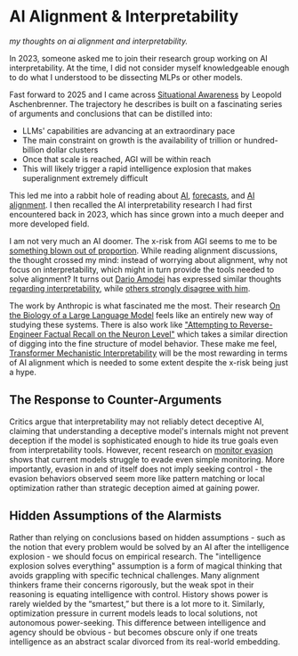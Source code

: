 # AI Alignment & Interpretability

_my thoughts on ai alignment and interpretability._

In 2023, someone asked me to join their research group working on AI interpretability. At the time, I did not consider myself knowledgeable enough to do what I understood to be dissecting MLPs or other models.

Fast forward to 2025 and I came across [Situational Awareness](https://situational-awareness.ai/) by Leopold Aschenbrenner. The trajectory he describes is built on a fascinating series of arguments and conclusions that can be distilled into:

- LLMs' capabilities are advancing at an extraordinary pace
- The main constraint on growth is the availability of trillion or hundred-billion dollar clusters
- Once that scale is reached, AGI will be within reach
- This will likely trigger a rapid intelligence explosion that makes superalignment extremely difficult

This led me into a rabbit hole of reading about [AI](https://ai-2027.com), [forecasts](https://www.lesswrong.com/posts/K2D45BNxnZjdpSX2j/ai-timelines), and [AI alignment](https://www.alignmentforum.org/). I then recalled the AI interpretability research I had first encountered back in 2023, which has since grown into a much deeper and more developed field.

I am not very much an AI doomer. The x-risk from AGI seems to me to be [something blown out of proportion](https://www.lesswrong.com/w/ai-risk-skepticism). While reading alignment discussions, the thought crossed my mind: instead of worrying about alignment, why not focus on interpretability, which might in turn provide the tools needed to solve alignment? It turns out [Dario Amodei](https://www.darioamodei.com/) has expressed similar thoughts [regarding interpretability](https://www.darioamodei.com/post/the-urgency-of-interpretability), while [others strongly disagree with him](https://www.lesswrong.com/posts/PwnadG4BFjaER3MGf/interpretability-will-not-reliably-find-deceptive-ai).

The work by Anthropic is what fascinated me the most. Their research [On the Biology of a Large Language Model](https://transformer-circuits.pub/2025/attribution-graphs/biology.html) feels like an entirely new way of studying these systems. There is also work like ["Attempting to Reverse-Engineer Factual Recall on the Neuron Level"](https://www.lesswrong.com/s/hpWHhjvjn67LJ4xXX) which takes a similar direction of digging into the fine structure of model behavior. These make me feel, [Transformer Mechanistic Interpretability](https://www.neelnanda.io/mechanistic-interpretability/getting-started) will be the most rewarding in terms of AI alignment which is needed to some extent despite the x-risk being just a hype.

## The Response to Counter-Arguments

Critics argue that interpretability may not reliably detect deceptive AI, claiming that understanding a deceptive model's internals might not prevent deception if the model is sophisticated enough to hide its true goals even from interpretability tools. However, recent research on [monitor evasion](https://www.alignmentforum.org/posts/dwEgSEPxpKjz3Fw5k/claude-gpt-and-gemini-all-struggle-to-evade-monitors) shows that current models struggle to evade even simple monitoring. More importantly, evasion in and of itself does not imply seeking control - the evasion behaviors observed seem more like pattern matching or local optimization rather than strategic deception aimed at gaining power.

## Hidden Assumptions of the Alarmists

Rather than relying on conclusions based on hidden assumptions - such as the notion that every problem would be solved by an AI after the intelligence explosion - we should focus on empirical research. The "intelligence explosion solves everything" assumption is a form of magical thinking that avoids grappling with specific technical challenges. Many alignment thinkers frame their concerns rigorously, but the weak spot in their reasoning is equating intelligence with control. History shows power is rarely wielded by the “smartest,” but there is a lot more to it. Similarly, optimization pressure in current models leads to local solutions, not autonomous power-seeking. This difference between intelligence and agency should be obvious - but becomes obscure only if one treats intelligence as an abstract scalar divorced from its real-world embedding.
